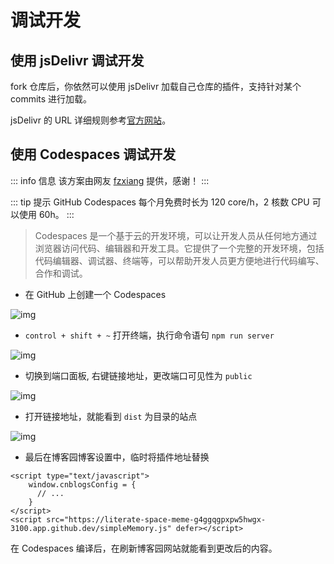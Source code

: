 # 调试开发

## 使用 jsDelivr 调试开发

fork 仓库后，你依然可以使用 jsDelivr 加载自己仓库的插件，支持针对某个 commits 进行加载。

jsDelivr 的 URL 详细规则参考[官方网站](https://www.jsdelivr.com/)。

## 使用 Codespaces 调试开发

::: info 信息
该方案由网友 [fzxiang](https://github.com/fzxiang) 提供，感谢！
:::

::: tip 提示
GitHub Codespaces 每个月免费时长为 120 core/h，2 核数 CPU 可以使用 60h。
:::

> Codespaces 是一个基于云的开发环境，可以让开发人员从任何地方通过浏览器访问代码、编辑器和开发工具。它提供了一个完整的开发环境，包括代码编辑器、调试器、终端等，可以帮助开发人员更方便地进行代码编写、合作和调试。

- 在 GitHub 上创建一个 Codespaces
  
![img](/images/codespaces/codespaces_01.jpg)

- `control + shift + ~` 打开终端，执行命令语句 `npm run server`

![img](/images/codespaces/codespaces_02.png)

- 切换到端口面板, 右键链接地址，更改端口可见性为 `public`

![img](/images/codespaces/codespaces_03.png)

- 打开链接地址，就能看到 `dist` 为目录的站点

![img](/images/codespaces/codespaces_04.png)
  
- 最后在博客园博客设置中，临时将插件地址替换

```html{6}
<script type="text/javascript">
    window.cnblogsConfig = {
      // ...
    }
</script>
<script src="https://literate-space-meme-g4ggqgpxpw5hwgx-3100.app.github.dev/simpleMemory.js" defer></script>
```

在 Codespaces 编译后，在刷新博客园网站就能看到更改后的内容。